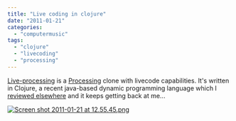 ```yaml
---
title: "Live coding in clojure"
date: "2011-01-21"
categories: 
  - "computermusic"
tags: 
  - "clojure"
  - "livecoding"
  - "processing"
---
```


[Live-processing](http://automata.cc/live-processing) is a [Processing](http://processing.org/) clone with livecode capabilities. It's written in Clojure, a recent java-based dynamic programming language which I [reviewed elsewhere](http://www.michelepasin.org/blog/2010/11/25/clojure-or-not-clojure/) and it keeps getting back at me...

[![Screen shot 2011-01-21 at 12.55.45.png](/media/static/blog_img/Screen-shot-2011-01-21-at-12.55.45.png)](http://www.michelepasin.org/blog/wp-content/uploads/2011/01/Screen-shot-2011-01-21-at-12.55.45.png)
